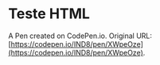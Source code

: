 # Teste HTML

A Pen created on CodePen.io. Original URL: [https://codepen.io/IND8/pen/XWpeOze](https://codepen.io/IND8/pen/XWpeOze).


